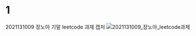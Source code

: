 # 1
2021131009 장노아 기말 leetcode 과제 캡처 
![2021131009_장노아_leetcode과제](https://github.com/user-attachments/assets/9f2f5099-9282-4c16-a826-a087aedea1f0)
